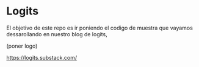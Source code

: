 # Logits

El objetivo de este repo es ir poniendo el codigo de muestra que vayamos dessarollando en nuestro blog de logits,

(poner logo)

https://logits.substack.com/
